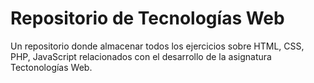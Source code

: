 Repositorio de Tecnologías Web
============================

Un repositorio donde almacenar todos los ejercicios sobre HTML, CSS, PHP, JavaScript relacionados con el desarrollo de la asignatura Tectonologías Web. 
